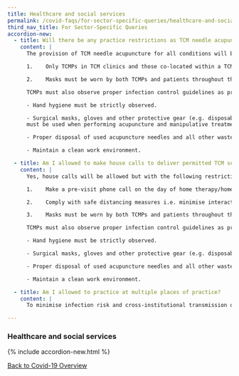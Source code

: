 ```yaml
---
title: Healthcare and social services
permalink: /covid-faqs/for-sector-specific-queries/healthcare-and-social-services
third_nav_title: For Sector-Specific Queries
accordion-new:
  - title: Will there be any practice restrictions as TCM needle acupuncture is allowed for other conditions besides pain management?
    content: |
      The provision of TCM needle acupuncture for all conditions will be allowed, with the following restrictions:

      1.	Only TCMPs in TCM clinics and those co-located within a TCM medical hall with dedicated treatment rooms can offer acupuncture treatment;

      2.	Masks must be worn by both TCMPs and patients throughout the acupuncture treatment session.

      TCMPs must also observe proper infection control guidelines as prescribed below:

      -	Hand hygiene must be strictly observed.

      -	Surgical masks, gloves and other protective gear (e.g. disposable gowns when appropriate)
      must be used when performing acupuncture and manipulative treatment.

      -	Proper disposal of used acupuncture needles and all other wastes.

      -	Maintain a clean work environment.

  - title: Am I allowed to make house calls to deliver permitted TCM services?
    content: |
      Yes, house calls will be allowed but with the following restrictions:

      1.	Make a pre-visit phone call on the day of home therapy/home visit to ascertain the patient’s/client’s health condition and potential exposure to COVID-19 prior to the therapy/visit and review the need to proceed with home therapy/home visit;

      2.	Comply with safe distancing measures i.e. minimise interaction with household members/caregivers, safe distancing of at least 1-2m with household members/caregivers, if layout permits; and

      3.	Masks must be worn by both TCMPs and patients throughout the consultation and treatment session.

      TCMPs must also observe proper infection control guidelines as prescribed below:

      -	Hand hygiene must be strictly observed.

      -	Surgical masks, gloves and other protective gear (e.g. disposable gowns when appropriate) must be used when performing acupuncture and manipulative treatment.

      -	Proper disposal of used acupuncture needles and all other wastes.

      -	Maintain a clean work environment.

  - title: Am I allowed to practice at multiple places of practice?
    content: |
      To minimise infection risk and cross-institutional transmission of COVID-19, TCMPs who wish to practice during phases 1 and 2 of post CB period are allowed to do so only at one place of practice.

---
```


### Healthcare and social services

{% include accordion-new.html %}

[Back to Covid-19 Overview](/covid/)
